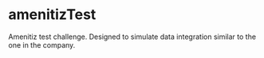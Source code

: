 # amenitizTest
Amenitiz test challenge. Designed to simulate data integration similar to the one in the company.
